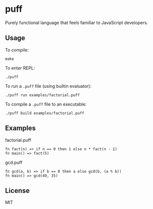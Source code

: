 # puff

Purely functional language that feels familiar to JavaScript developers.

## Usage

To compile:

    make

To enter REPL:

    ./puff

To run a `.puff` file (using builtin evaluator):

    ./puff run examples/factorial.puff

To compile a `.puff` file to an executable:

    ./puff build examples/factorial.puff

## Examples

factorial.puff

    fn fact(n) => if n == 0 then 1 else n * fact(n - 1)
    fn main() => fact(5)

gcd.puff

    fn gcd(a, b) => if b == 0 then a else gcd(b, (a % b))
    fn main() => gcd(49, 35)

## License
MIT
